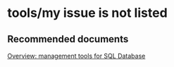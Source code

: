 <properties
	pageTitle="tools/my issue is not listed"
	description="tools/my issue is not listed"
	service="microsoft.sql"
	resource="servers"
	authors="rohitnayakmsft"
	displayOrder=""
	selfHelpType="generic"
	supportTopicIds="32045131,32594728"
	resourceTags=""
	productPesIds="13491,16259"
	cloudEnvironments="public"
/>

# tools/my issue is not listed


## **Recommended documents**
[Overview: management tools for SQL Database](https://azure.microsoft.com/documentation/articles/sql-database-manage-overview/)
